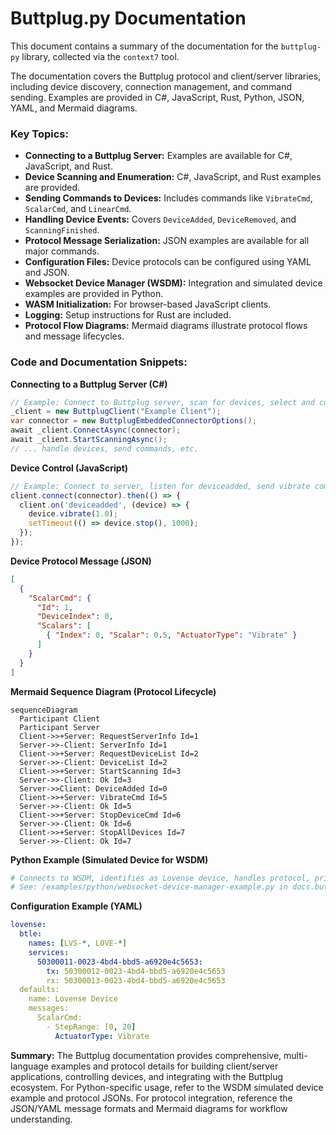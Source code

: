 # Buttplug.py Documentation

This document contains a summary of the documentation for the `buttplug-py` library, collected via the `context7` tool.

The documentation covers the Buttplug protocol and client/server libraries, including device discovery, connection management, and command sending. Examples are provided in C#, JavaScript, Rust, Python, JSON, YAML, and Mermaid diagrams.

### Key Topics:
*   **Connecting to a Buttplug Server:** Examples are available for C#, JavaScript, and Rust.
*   **Device Scanning and Enumeration:** C#, JavaScript, and Rust examples are provided.
*   **Sending Commands to Devices:** Includes commands like `VibrateCmd`, `ScalarCmd`, and `LinearCmd`.
*   **Handling Device Events:** Covers `DeviceAdded`, `DeviceRemoved`, and `ScanningFinished`.
*   **Protocol Message Serialization:** JSON examples are available for all major commands.
*   **Configuration Files:** Device protocols can be configured using YAML and JSON.
*   **Websocket Device Manager (WSDM):** Integration and simulated device examples are provided in Python.
*   **WASM Initialization:** For browser-based JavaScript clients.
*   **Logging:** Setup instructions for Rust are included.
*   **Protocol Flow Diagrams:** Mermaid diagrams illustrate protocol flows and message lifecycles.

### Code and Documentation Snippets:

**Connecting to a Buttplug Server (C#)**
```csharp
// Example: Connect to Buttplug server, scan for devices, select and control a device
_client = new ButtplugClient("Example Client");
var connector = new ButtplugEmbeddedConnectorOptions();
await _client.ConnectAsync(connector);
await _client.StartScanningAsync();
// ... handle devices, send commands, etc.
```

**Device Control (JavaScript)**
```js
// Example: Connect to server, listen for deviceadded, send vibrate command
client.connect(connector).then(() => {
  client.on('deviceadded', (device) => {
    device.vibrate(1.0);
    setTimeout(() => device.stop(), 1000);
  });
});
```

**Device Protocol Message (JSON)**
```json
[
  {
    "ScalarCmd": {
      "Id": 1,
      "DeviceIndex": 0,
      "Scalars": [
        { "Index": 0, "Scalar": 0.5, "ActuatorType": "Vibrate" }
      ]
    }
  }
]
```

**Mermaid Sequence Diagram (Protocol Lifecycle)**
```mermaid
sequenceDiagram
  Participant Client
  Participant Server
  Client->>+Server: RequestServerInfo Id=1
  Server->>-Client: ServerInfo Id=1
  Client->>+Server: RequestDeviceList Id=2
  Server->>-Client: DeviceList Id=2
  Client->>+Server: StartScanning Id=3
  Server->>-Client: Ok Id=3
  Server->>Client: DeviceAdded Id=0
  Client->>+Server: VibrateCmd Id=5
  Server->>-Client: Ok Id=5
  Client->>+Server: StopDeviceCmd Id=6
  Server->>-Client: Ok Id=6
  Client->>+Server: StopAllDevices Id=7
  Server->>-Client: Ok Id=7
```

**Python Example (Simulated Device for WSDM)**
```python
# Connects to WSDM, identifies as Lovense device, handles protocol, prints vibration commands
# See: /examples/python/websocket-device-manager-example.py in docs.buttplug.io
```

**Configuration Example (YAML)**
```yaml
lovense:
  btle:
    names: [LVS-*, LOVE-*]
    services:
      50300011-0023-4bd4-bbd5-a6920e4c5653:
        tx: 50300012-0023-4bd4-bbd5-a6920e4c5653
        rx: 50300013-0023-4bd4-bbd5-a6920e4c5653
  defaults:
    name: Lovense Device
    messages:
      ScalarCmd:
        - StepRange: [0, 20]
          ActuatorType: Vibrate
```

**Summary:**
The Buttplug documentation provides comprehensive, multi-language examples and protocol details for building client/server applications, controlling devices, and integrating with the Buttplug ecosystem. For Python-specific usage, refer to the WSDM simulated device example and protocol JSONs. For protocol integration, reference the JSON/YAML message formats and Mermaid diagrams for workflow understanding.